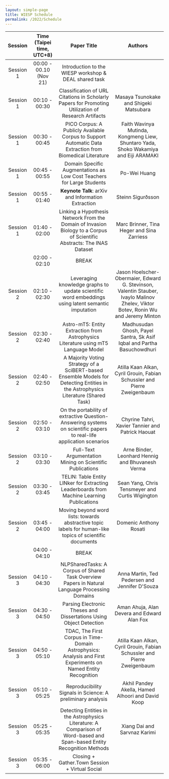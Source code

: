 ```yaml
---
layout: simple-page
title: WIESP Schedule
permalink: /2022/Schedule
---
```


| **Session** | **Time (Taipei time, UTC+8)** |                                                          **Paper Title**                                                          |                                                            **Authors**                                                            |
|:-----------:|:-----------------------------:|:---------------------------------------------------------------------------------------------------------------------------------:|:---------------------------------------------------------------------------------------------------------------------------------:|
| Session 1   | 00:00 - 00.10 (Nov 21)        | Introduction to the WIESP workshop & DEAL shared task                                                                             |                                                                                                                                   |
| Session 1   | 00:10 - 00:30                 | Classification of URL Citations in Scholarly Papers for Promoting Utilization of Research Artifacts                               | Masaya Tsunokake and Shigeki Matsubara                                                                                            |
| Session 1   | 00:30 - 00:45                 | PICO Corpus: A Publicly Available Corpus to Support Automatic Data Extraction from Biomedical Literature                          | Faith Wavinya Mutinda, Kongmeng Liew, Shuntaro Yada, Shoko Wakamiya and Eiji ARAMAKI                                              |
| Session 1   | 00:45 - 00:55                 | Domain Specific Augmentations as Low Cost Teachers for Large Students                                                             | Po-Wei Huang                                                                                                                      |
| Session 1   | 00:55 - 01:40                 | **Keynote Talk**: arXiv and Information Extraction                                                                                                                      | Steinn Sigurðsson                                                                                                                 |
| Session 1   | 01:40 - 02:00                 | Linking a Hypothesis Network From the Domain of Invasion Biology to a Corpus of Scientific Abstracts: The INAS Dataset            | Marc Brinner, Tina Heger and Sina Zarriess                                                                                        |
|             | 02:00 - 02:10                 | BREAK                                                                                                                             |                                                                                                                                   |
| Session 2   | 02:10 - 02:30                 | Leveraging knowledge graphs to update scientific word embeddings using latent semantic imputation                                 | Jason Hoelscher-Obermaier, Edward G. Stevinson, Valentin Stauber, Ivaylo Malinov Zhelev, Viktor Botev, Ronin Wu and Jeremy Minton |
| Session 2   | 02:30 - 02:40                 | Astro-mT5: Entity Extraction from Astrophysics Literature using mT5 Language Model                                                | Madhusudan Ghosh, Payel Santra, Sk Asif Iqbal and Partha Basuchowdhuri                                                            |
| Session 2   | 02:40 - 02:50                 | A Majority Voting Strategy of a SciBERT-based Ensemble Models for Detecting Entities in the Astrophysics Literature (Shared Task) | Atilla Kaan Alkan, Cyril Grouin, Fabian Schussler and Pierre Zweigenbaum                                                          |
| Session 2   | 02:50 - 03:10                 | On the portability of extractive Question-Answering systems on scientific papers to real-life application scenarios               | Chyrine Tahri, Xavier Tannier and Patrick Haouat                                                                                  |
| Session 2   | 03:10 - 03:30                 | Full-Text Argumentation Mining on Scientific Publications                                                                         | Arne Binder, Leonhard Hennig and Bhuvanesh Verma                                                                                  |
| Session 2   | 03:30 - 03:45                 | TELIN: Table Entity LINker for Extracting Leaderboards from Machine Learning Publications                                         | Sean Yang, Chris Tensmeyer and Curtis Wigington                                                                                   |
| Session 2   | 03:45 - 04:00                 | Moving beyond word lists: towards abstractive topic labels for human-like topics of scientific documents                          | Domenic Anthony Rosati                                                                                                            |
|             | 04:00 - 04:10                 | BREAK                                                                                                                             |                                                                                                                                   |
| Session 3   | 04:10 - 04:30                 | NLPSharedTasks: A Corpus of Shared Task Overview Papers in Natural Language Processing Domains                                    | Anna Martin, Ted Pedersen and Jennifer D'Souza                                                                                    |
| Session 3   | 04:30 - 04:50                 | Parsing Electronic Theses and Dissertations Using Object Detection                                                                | Aman Ahuja, Alan Devera and Edward Alan Fox                                                                                       |
| Session 3   | 04:50 - 05:10                 | TDAC, The First Corpus in Time-Domain Astrophysics: Analysis and First Experiments on Named Entity Recognition                    | Atilla Kaan Alkan, Cyril Grouin, Fabian Schussler and Pierre Zweigenbaum                                                          |
| Session 3   | 05:10 - 05:25                 | Reproducibility Signals in Science: A preliminary analysis                                                                        | Akhil Pandey Akella, Hamed Alhoori and David Koop                                                                                 |
| Session 3   | 05:25 - 05:35                 | Detecting Entities in the Astrophysics Literature: A Comparison of Word-based and Span-based Entity Recognition Methods           | Xiang Dai and Sarvnaz Karimi                                                                                                      |
| Session 3   | 05:35 - 06:00                 | Closing + Gather.Town Session + Virtual Social                                                                                    |                                                                                                                                   |
